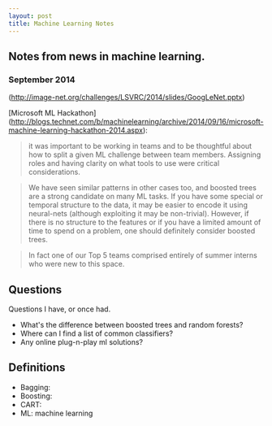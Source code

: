 ```yaml
---
layout: post
title: Machine Learning Notes
---
```


## Notes from news in machine learning.

### September 2014
(http://image-net.org/challenges/LSVRC/2014/slides/GoogLeNet.pptx)

[Microsoft ML Hackathon] (http://blogs.technet.com/b/machinelearning/archive/2014/09/16/microsoft-machine-learning-hackathon-2014.aspx): 

> it was important to be working in teams and to be thoughtful about how to
> split a given ML challenge between team members.  Assigning roles and having
> clarity on what tools to use were critical considerations.

> We have seen similar patterns in other cases too, and boosted trees are a
> strong candidate on many ML tasks. If you have some special or temporal
> structure to the data, it may be easier to encode it using neural-nets
> (although exploiting it may be non-trivial). However, if there is no structure
> to the features or if you have a limited amount of time to spend on a problem,
> one should definitely consider boosted trees.

> In fact one of our Top 5 teams comprised entirely of summer interns who were
> new to this space.

## Questions
Questions I have, or once had.

- What's the difference between boosted trees and random forests?
- Where can I find a list of common classifiers?
- Any online plug-n-play ml solutions?

## Definitions

- Bagging:
- Boosting:
- CART:
- ML: machine learning
